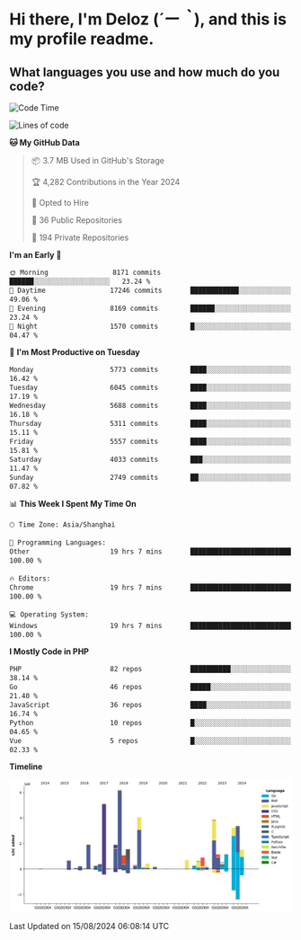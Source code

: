 # **Hi there, I'm Deloz (*´ー｀*), and this is my profile readme.**

## **What languages you use and how much do you code?**

<!--START_SECTION:waka-->
![Code Time](http://img.shields.io/badge/Code%20Time-4%2C548%20hrs%2034%20mins-blue)

![Lines of code](https://img.shields.io/badge/From%20Hello%20World%20I%27ve%20Written-41.7%20million%20lines%20of%20code-blue)

**🐱 My GitHub Data** 

> 📦 3.7 MB Used in GitHub's Storage 
 > 
> 🏆 4,282 Contributions in the Year 2024
 > 
> 💼 Opted to Hire
 > 
> 📜 36 Public Repositories 
 > 
> 🔑 194 Private Repositories 
 > 
**I'm an Early 🐤** 

```text
🌞 Morning                8171 commits        ██████░░░░░░░░░░░░░░░░░░░   23.24 % 
🌆 Daytime                17246 commits       ████████████░░░░░░░░░░░░░   49.06 % 
🌃 Evening                8169 commits        ██████░░░░░░░░░░░░░░░░░░░   23.24 % 
🌙 Night                  1570 commits        █░░░░░░░░░░░░░░░░░░░░░░░░   04.47 % 
```
📅 **I'm Most Productive on Tuesday** 

```text
Monday                   5773 commits        ████░░░░░░░░░░░░░░░░░░░░░   16.42 % 
Tuesday                  6045 commits        ████░░░░░░░░░░░░░░░░░░░░░   17.19 % 
Wednesday                5688 commits        ████░░░░░░░░░░░░░░░░░░░░░   16.18 % 
Thursday                 5311 commits        ████░░░░░░░░░░░░░░░░░░░░░   15.11 % 
Friday                   5557 commits        ████░░░░░░░░░░░░░░░░░░░░░   15.81 % 
Saturday                 4033 commits        ███░░░░░░░░░░░░░░░░░░░░░░   11.47 % 
Sunday                   2749 commits        ██░░░░░░░░░░░░░░░░░░░░░░░   07.82 % 
```


📊 **This Week I Spent My Time On** 

```text
🕑︎ Time Zone: Asia/Shanghai

💬 Programming Languages: 
Other                    19 hrs 7 mins       █████████████████████████   100.00 % 

🔥 Editors: 
Chrome                   19 hrs 7 mins       █████████████████████████   100.00 % 

💻 Operating System: 
Windows                  19 hrs 7 mins       █████████████████████████   100.00 % 
```

**I Mostly Code in PHP** 

```text
PHP                      82 repos            ██████████░░░░░░░░░░░░░░░   38.14 % 
Go                       46 repos            █████░░░░░░░░░░░░░░░░░░░░   21.40 % 
JavaScript               36 repos            ████░░░░░░░░░░░░░░░░░░░░░   16.74 % 
Python                   10 repos            █░░░░░░░░░░░░░░░░░░░░░░░░   04.65 % 
Vue                      5 repos             █░░░░░░░░░░░░░░░░░░░░░░░░   02.33 % 
```



**Timeline**

![Lines of Code chart](https://raw.githubusercontent.com/deloz/deloz/main/assets/bar_graph.png)


 Last Updated on 15/08/2024 06:08:14 UTC
<!--END_SECTION:waka-->
